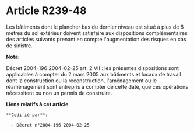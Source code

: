 # Article R239-48

Les bâtiments dont le plancher bas du dernier niveau est situé à plus de 8 mètres du sol extérieur doivent satisfaire aux
dispositions complémentaires des articles suivants prenant en compte l'augmentation des risques en cas de sinistre.

**Nota:**

Décret 2004-196 2004-02-25 art. 2 VII : les présentes dispositions sont applicables à compter du 2 mars 2005 aux bâtiments et
locaux de travail dont la construction ou la reconstruction, l'aménagement ou le réaménagement sont entrepris à compter de
cette date, que ces opérations nécessitent ou non un permis de construire.

**Liens relatifs à cet article**

	**Codifié par**:

	  - Décret n°2004-196 2004-02-25

